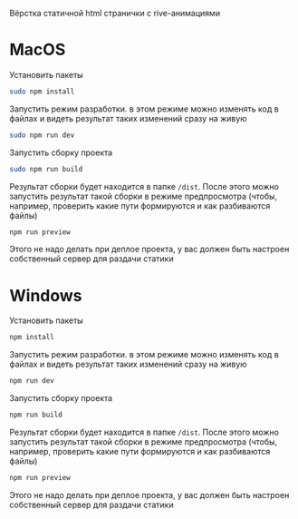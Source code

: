Вёрстка статичной html странички с rive-анимациями

# MacOS

Установить пакеты
```bash
sudo npm install
```

Запустить режим разработки. в этом режиме можно изменять код в файлах и видеть результат таких изменений сразу на живую
```bash
sudo npm run dev
```

Запустить сборку проекта
```bash
sudo npm run build
```
Результат сборки будет находится в папке `/dist`. После этого можно запустить результат такой сборки в режиме предпросмотра (чтобы, например, проверить какие пути формируются и как разбиваются файлы)
```bash
npm run preview
```
Этого не надо делать при деплое проекта, у вас должен быть настроен собственный сервер для раздачи статики

# Windows

Установить пакеты
```bash
npm install
```

Запустить режим разработки. в этом режиме можно изменять код в файлах и видеть результат таких изменений сразу на живую
```bash
npm run dev
```

Запустить сборку проекта

```bash
npm run build
```
Результат сборки будет находится в папке `/dist`. После этого можно запустить результат такой сборки в режиме предпросмотра (чтобы, например, проверить какие пути формируются и как разбиваются файлы)
```bash
npm run preview
```
Этого не надо делать при деплое проекта, у вас должен быть настроен собственный сервер для раздачи статики
